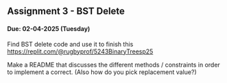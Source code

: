 ## Assignment 3 - BST Delete

#### Due: 02-04-2025 (Tuesday)

Find BST delete code and use it to finish this https://replit.com/@rugbyprof/5243BinaryTreesp25

Make a README that discusses the different methods / constraints in order to implement a correct. (Also how do you pick replacement value?)
